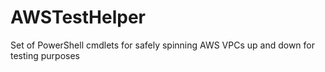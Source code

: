 # AWSTestHelper
Set of PowerShell cmdlets for safely spinning AWS VPCs up and down for testing purposes
